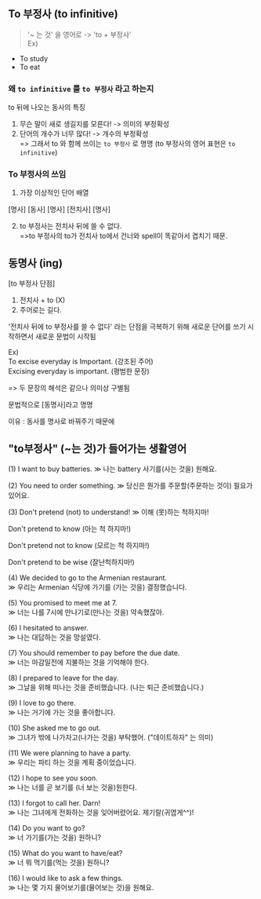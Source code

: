 ## To 부정사 (to infinitive)
 
>'~ 는 것' 을 영어로 -> 'to + 부정사'  
Ex)  
- To study  
- To eat

### 왜 `to infinitive` 를 `to 부정사` 라고 하는지

to 뒤에 나오는 동사의 특징
1. 무슨 말이 새로 생길지를 모른다! -> 의미의 부정확성
2. 단어의 개수가 너무 많다! -> 개수의 부정확성  
=> 그래서 to 와 함께 쓰이는 `to 부정사` 로 명명 (to 부정사의 영어 표현은 `to infinitive`)

### To 부정사의 쓰임

1. 가장 이상적인 단어 배열

 [명사]   [동사]   [명사]   [전치사]   [명사]

2. to 부정사는 전치사 뒤에 쓸 수 없다.  
=>to 부정사의 to가 전치사 to에서 건너와 spell이 똑같아서 겹치기 때문.
         
## 동명사 (ing)

[to 부정사 단점]  
1) 전치사 + to (X)  
2) 주어로는 길다.

'전치사 뒤에 to 부정사를 쓸 수 없다' 라는 단점을 극복하기 위해 새로운 단어를 쓰기 시작하면서 새로운 문법이 시작됨 

Ex)  
To excise everyday is Important. (강조된 주어)  
Excising everyday is important. (평범한 문장)

=> 두 문장의 해석은 같으나 의미상 구별됨
  
문법적으로 [동명사]라고 명명

이유 : 동사를 명사로 바꿔주기 때문에

## "to부정사" (~는 것)가 들어가는 생활영어 

(1) I want to buy batteries. ≫ 나는 battery 사기를(사는 것을) 원해요. 

(2) You need to order something. ≫ 당신은 뭔가를 주문할(주문하는 것이) 필요가 있어요. 

(3) Don't pretend (not) to understand! ≫ 이해 (못)하는 척하지마! 

Don't pretend to know (아는 척 하지마!)
    
Don't pretend not to know (모르는 척 하지마!) 
    
Don't pretend to be wise (잘난척하지마!) 

(4) We decided to go to the Armenian restaurant.  
≫ 우리는 Armenian 식당에 가기를 (가는 것을) 결정했습니다. 

(5) You promised to meet me at 7.  
≫ 너는 나를 7시에 만나기로(만나는 것을) 약속했잖아. 

(6) I hesitated to answer.  
≫ 나는 대답하는 것을 망설였다. 

(7) You should remember to pay before the due date.  
≫ 너는 마감일전에 지불하는 것을 기억해야 한다. 

(8) I prepared to leave for the day.  
≫ 그날을 위해 떠나는 것을 준비했습니다. (나는 퇴근 준비했습니다.) 

(9) I love to go there.  
≫ 나는 거기에 가는 것을 좋아합니다. 

(10) She asked me to go out.  
≫ 그녀가 밖에 나가자고(나가는 것을) 부탁했어. ("데이트하자" 는 의미)

(11) We were planning to have a party.  
≫ 우리는 파티 하는 것을 계획 중이었습니다. 

(12) I hope to see you soon.  
≫ 나는 너를 곧 보기를 (너 보는 것을)원한다. 

(13) I forgot to call her. Darn!  
≫ 나는 그녀에게 전화하는 것을 잊어버렸어요. 제기랄(귀엽게^^)!

(14) Do you want to go?  
≫ 너 가기를(가는 것을) 원하니? 	

(15) What do you want to have/eat?  
≫ 너 뭐 먹기를(먹는 것을) 원하니? 

(16) I would like to ask a few things.  
≫ 나는 몇 가지 물어보기를(물어보는 것)을 원해요. 
